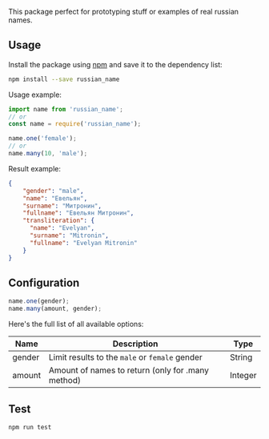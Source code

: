 This package perfect for prototyping stuff or examples of real russian names.


## Usage

Install the package using [npm](https://www.npmjs.com) and save it to the dependency list:

```bash
npm install --save russian_name
```

Usage example:

```js
import name from 'russian_name';
// or
const name = require('russian_name');

name.one('female');
// or
name.many(10, 'male');
```

Result example:

```json
{
    "gender": "male",
    "name": "Евельян",
    "surname": "Митронин",
    "fullname": "Евельян Митронин",
    "transliteration": {
      "name": "Evelyan",
      "surname": "Mitronin",
      "fullname": "Evelyan Mitronin"
    }
}

```

## Configuration

```js
name.one(gender); 
name.many(amount, gender);
```

Here's the full list of all available options:

| Name | Description | Type |
| ---- | ----------- | ---- |
| gender | Limit results to the `male` or `female` gender | String |
| amount | Amount of names to return (only for .many method) | Integer |

## Test

```bash
npm run test
```
